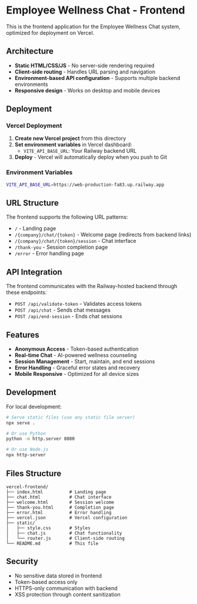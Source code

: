 # Employee Wellness Chat - Frontend

This is the frontend application for the Employee Wellness Chat system, optimized for deployment on Vercel.

## Architecture

- **Static HTML/CSS/JS** - No server-side rendering required
- **Client-side routing** - Handles URL parsing and navigation
- **Environment-based API configuration** - Supports multiple backend environments
- **Responsive design** - Works on desktop and mobile devices

## Deployment

### Vercel Deployment

1. **Create new Vercel project** from this directory
2. **Set environment variables** in Vercel dashboard:
   - `VITE_API_BASE_URL`: Your Railway backend URL
3. **Deploy** - Vercel will automatically deploy when you push to Git

### Environment Variables

```bash
VITE_API_BASE_URL=https://web-production-fa83.up.railway.app
```

## URL Structure

The frontend supports the following URL patterns:

- `/` - Landing page
- `/{company}/chat/{token}` - Welcome page (redirects from backend links)
- `/{company}/chat/{token}/session` - Chat interface
- `/thank-you` - Session completion page
- `/error` - Error handling page

## API Integration

The frontend communicates with the Railway-hosted backend through these endpoints:

- `POST /api/validate-token` - Validates access tokens
- `POST /api/chat` - Sends chat messages
- `POST /api/end-session` - Ends chat sessions

## Features

- **Anonymous Access** - Token-based authentication
- **Real-time Chat** - AI-powered wellness counseling
- **Session Management** - Start, maintain, and end sessions
- **Error Handling** - Graceful error states and recovery
- **Mobile Responsive** - Optimized for all device sizes

## Development

For local development:

```bash
# Serve static files (use any static file server)
npx serve .

# Or use Python
python -m http.server 8080

# Or use Node.js
npx http-server
```

## Files Structure

```
vercel-frontend/
├── index.html          # Landing page
├── chat.html           # Chat interface
├── welcome.html        # Session welcome
├── thank-you.html      # Completion page
├── error.html          # Error handling
├── vercel.json         # Vercel configuration
├── static/
│   ├── style.css       # Styles
│   ├── chat.js         # Chat functionality
│   └── router.js       # Client-side routing
└── README.md           # This file
```

## Security

- No sensitive data stored in frontend
- Token-based access only
- HTTPS-only communication with backend
- XSS protection through content sanitization
